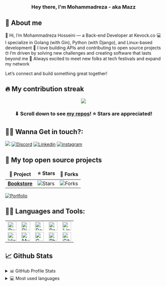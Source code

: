 
        
<h3 align="center"> 
Hey there, I'm Mohammadreza - aka Mazz </h3>

## 📖 About me

👋 Hi, I’m Mohammadreza Hosseini — a Back-end Developer at Kevock.co  <bn>
💻 I specialize in Golang (with Gin), Python (with Django), and Linux-based development  <bn>
🚀 I love building APIs and contributing to open source projects  <bn>
🤓 I’m driven by solving new challenges and creating software that lasts beyond me  <bn>
🎉 Always excited to meet new folks at tech festivals and expand my network  <bn>

Let’s connect and build something great together!

## 🔥 My contribution streak

<p align="center">
    <a href="https://github.com/mazzberry/github-readme-streak-stats">
        <img
            src="https://github-readme-streak-stats.herokuapp.com/?user=mazzberry&theme=transparent&#version3" />
    </a>
</p>

<h3 align="center">⬇ Scroll down to see <a
        href="https://github.com/mazzberry?tab=repositories">my repos</a>! ⭐
    Stars are appreciated!</h3>

## 🙋‍♂️ Wanna Get in touch?:

<p align="left">
    <a href="#"><img src="https://skillicons.dev/icons?i=gcp"></a>
    <a href="https://discordapp.com/users/762099372069879848/"><img
            alt="Discord" title="Discord"
            src="https://skillicons.dev/icons?i=discord" /></a>
            <a href="https://www.linkedin.com/in/mohammadreza-hosseini-06a337263/"><img
            alt="Linkedin" title="Linked"
            src="https://skillicons.dev/icons?i=linkedin" /></a>
    <a href="https://www.instagram.com/Mazz_hosseini/"><img alt="instagram"
            title="Follow" src="https://skillicons.dev/icons?i=instagram" /></a>
</p>

## 📘 My top open source projects

<table>
    <thead align="center">
        <tr border: none;>
            <td><b>📘 Project</b></td>
            <td><b>⭐ Stars</b></td>
            <td><b>🤝 Forks</b></td>
        </tr>
    </thead>
    <tbody>
        <tr>
            <td><a
                    href="https://github.com/mazzberry/Django-project-Bookstore"><b>Bookstore</b></a></td>
            <td><img alt="Stars"
                    src="https://img.shields.io/github/stars/mazzberry/Django-project-Bookstore?style=flat-square&labelColor=343b41" /></td>
            <td><img alt="Forks"
                    src="https://img.shields.io/github/forks/mazzberry/Django-project-Bookstore?style=flat-square&labelColor=343b41" /></td>
        </tr>
    </tbody>
</table>

<p align="left">
    <a href="https://github.com/mazzberry?tab=repositories"><img alt="Portfolio"
            title="Portfolio"
            src="https://img.shields.io/badge/-More%20Repos-black?style=for-the-badge&logo=addthis&logoColor=white" /></a>
</p>

## 👨‍💻 Languages and Tools:

<table>
    <tbody>
        <tr>
            <td><a href="#"><img alt="Python" title="Python" height="28px"
                        src="https://skillicons.dev/icons?i=python" /></a>
            </td>
            <td><a href="#"><img alt="Django" title="Django" height="28px"
                        src="https://skillicons.dev/icons?i=django" /></a>
            </td>
            <td><a href="#"><img alt="Docker" title="Docker" height="28px"
                        src="https://skillicons.dev/icons?i=docker" /></a>
            </td>
            <td><a href="#"><img alt="Postgres" title="Postgres" height="28px"
                        src="https://skillicons.dev/icons?i=postgres" /></a>
            </td>
            <td><a href="#"><img alt="Linux kernel" title="Linux kernel"
                        height="28px"
                        src="https://skillicons.dev/icons?i=linux" /></a>
            </td>
        </tr>
        <tr>
            <td><a href="#"><img alt="Visual Studio" title="Visual Studio Code"height="28px"
                        src="https://skillicons.dev/icons?i=vscode" /></a></td>
            <td><a href="#"><img alt="MySQL" title="MySQL" height="28px"
                        src="https://skillicons.dev/icons?i=mysql" /></a></td>
            <td><a href="#"><img alt="GO" title="GO" height="28px"
                        src="https://skillicons.dev/icons?i=go" /></a></td>
            <td><a href="#"><img alt="PhotoShop" title="Gin" height="28px"
                        src="https://skillicons.dev/icons?i=ps" /></a></td>
            <td><a href="#"><img alt="GitHub" title="GitHub" height="28px"
                        src="https://skillicons.dev/icons?i=github" /></a>
            </td>
        </tr>
    </tbody>

</table>

## 📈 Github Stats

<details>
    <summary>📊 GitHub Profile Stats</summary>
    <br />
    <a href="https://github.com/mazzberry/github-readme-stats"><img
            alt="Mohammadreza's Github Stats"
            src="https://github-readme-stats.vercel.app/api?username=mazzberry&theme=transparent&show_icons=true&count_private=true&hide=" /></a>
</details>

<details>
    <summary>💻 Most used languages</summary>
    <br />
    <a href="https://github.com/mazzberry/github-readme-stats"><img
            alt="mazzberry's Top Languages"
            src="https://github-readme-stats.vercel.app/api/top-langs/?username=mazzberry&theme=transparent&langs_count=10&layout=compact#" /></a>
    <br />
    <b>Note:</b> This chart is only a metric of which languages my public code
    on GitHub consists of and does not reflect my experience or skill level.
</details>
